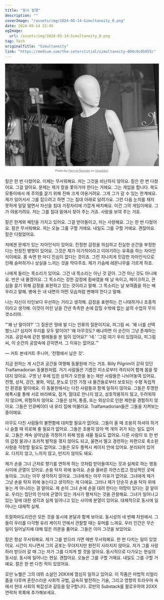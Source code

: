 ```yaml
---
title: "동시 발행"
description: ""
coverImage: "/assets/img/2024-05-14-Simultaneity_0.png"
date: 2024-05-14 22:45
ogImage:
  url: /assets/img/2024-05-14-Simultaneity_0.png
tag: Tech
originalTitle: "Simultaneity"
link: "https://medium.com/the-interstitial/simultaneity-000c9c05055c"
---
```


![Simultaneity](/assets/img/2024-05-14-Simultaneity_0.png)

칼은 한 번 다쳤어요. 이제는 무서워해요. 저는 그것을 비난하지 않아요. 칼은 한 번 다쳤어요. 그걸 알아요. 문제는 제가 칼을 쫓아가야 한다는 거에요. 그는 게임을 합니다. 복도 모퉁이에서 제 주의를 끌기 위해 진짜 크게 야옹거려요. 그게 그가 갈 수 있는 한계에요. 제가 일어서서 그를 잡으려고 하면 그는 침대 아래로 달려가요. 그런 다음 눈치를 채지 못하게 덜덜 떨면서 자신을 침대 가장자리에 가깝게 배치해요. 이건 그의 게임이에요. 그가 야옹거려요. 저는 그를 침대 밑에서 찾아 주는 거죠. 사랑을 보여 주는 거죠.

칼은 한계와 패턴을 가지고 있어요. 그걸 받아들이고, 저는 사랑해요. 그는 한 번 다쳤어요. 칼은 무서워해요. 저는 오늘 그를 구할 거에요. 내일도 그를 구할 거에요. 괜찮아요. 칼은 다쳤었어요.

저에겐 문제가 있는 자아인식이 있어요. 진정한 감정을 의심하고 진실한 순간을 부정한다는 천정진 병명이 있어요. 그것은 제가 이기적이라고 이야기하는 유혹을 하는 자아인식이에요. 몸 속엔 한 마디 진심이 없다는 것이죠. 그런 지나치게 민감한 자아인식으로 인해 슬퍼하거나 상실을 느끼는 것을 막아주죠. 제가 가슴에 레몬나무를 기르게 하죠.

나에게 들리는 목소리가 있어요. 그건 내 목소리는 아닌 것 같아. 그건 아닌 것도 아니에요. 반은 내 몰겠어요. 그 목소리는 강한 감정에 휩싸였을 때 날 속이고, 페이크하고, 관심을 끌기 위해 감정을 표현하고 있는 것이라고 말해. 그 목소리는 날 보여줌을 하는 배우라고 말해. 병에 든 내 내면의 어떤 모습처럼 변해야 한다고 말해.

나는 자신이 타인보다 우선하는 거라고 생각해. 감정을 표현하는 건 나태하거나 조종적이라고 생각해. 이것이 어린 날을 건넨 촉촉한 손에 잡힐 수밖에 없는 삶의 수업의 무지갯소리야.

“'왜 난 말이야?’
‘그 질문은 땅에 발 디는 인류의 질문이지요, 피그림 씨. '왜 너를 선택했느냐? 심지어 우리를 모두 말이야? '왜 아무것도? 왜냐하면 이 순간이 그냥 존재하는 거죠. 공암속에 갇힌 벌레들을 본 일이 있어요?’
'네.'
'그럼 여기 우리 있잖아요, 피그림 씨, 이 순간의 공암속에 갇히면서. 그 이유는 없어요.’”

― 커트 본네거트 주니어, '전쟁에서 남은 것'.

지금 원하는 게 시간과 공간을 여행해 동물원에 가는 거죠. Billy Pilgrim이 갇혀 있던 Tralfamadorian 동물원처럼. 거기 사람들은 기름진 미소로부터 격리되어 함께 몸을 맞대지 않아요. 구멍 난 후에 입힌 상처가 오한을 놓는 제반 사람들은 나뉘어놓여 있어요. 전쟁, 상처, 강간, 불화, 악담, 분노로 던진 가정 내 물건들로부터 보호되는 수평 독립적인 환경을 말이에요. 이 동물원에서는 다친 사람들과 함께 일하지 않아요. 그들은 투명한 에폭시를 통해 서로 바라봐요, 잠겨, 절대로 만나지 않고, 상호작용하지 않고, 두려워하지 않으며, 위험하지 않아요. 그들은 상처, 통증, 또는 외상으로 인한 제한을 경험하지 않아요. 그들은 인큐베이터 내 유리 집에 머물러요. Tralfamadorian들은 그들을 지켜보는 중이에요.

아무도 다친 사람들의 불편함에 대처할 필요가 없어요. 그들이 울 때 조용히 하셔야 하거나 슬플 때 위로해 줄 필요가 없어요. 그들은 조용히 앉아 백 개의 귀가 되는 일도 없어요. 그들은 계속 살아남을 걱정하기 위해 밤을 새울 필요도 없어요. 다른 사람이 또 한 번의 감정 붕괴나 조커적 발작을 겪지 않아도 되고, 울면서 떨고 경련하는 파편으로 축소된 사람을 걱정할 필요도 없어요. 그들은 모두 플렉시 케이지 안에 있어요. 분리되어 있어요. 다치지 않고, 느끼지 않고, 만지지 않아도 돼요.

제가 손을 그녀 근처로 향기를 연하게 하는 것처럼 받아들여지는 것과 실제로 하는 행동 사이에 균열이 있어요. 손을 탁자 위에 놓아요. 손을 올바른 자연스럽고 정상적인 곳에 놓아요. 그녀는 아무 생각하지 않아요. 그녀에게는 아무 이유가 없어요. 그녀에게 제가 그냥 손을 탁자 위에 놓는다고 생각하는 게 다에요. 그러나 제가 단순히 손을 탁자 위에 놓는 게 아니라는 걸 알아요. 제 손이 그녀 손에 손을 대려 한다는 야망이 있다는 걸 알아요. 우리는 집단의 인식에 균열이 있는 개사가 펼쳐지는 것을 관찰해요. 그녀가 일어나고 있는 일에 대한 생각과 실제 일어나고 있는 사이에 분열이 있어요. 대체적으로 동시에 일어나는 대체적 실체.

트랄파마도리안은 모든 것을 동시에 본달과 함께 보아요. 동시성의 네 번째 차원에서. 그들이 우리를 다각형 유리 케이지 안에서 관찰할 때는 유머를 느껴요. 우리 인간은 무슨 일이 일어날지에 대해 많은 의문을 품어요. 그들은 이미 그것을 보았어요.

칼은 항상 무서워해요. 제가 그를 받으러 가면 매번 무서워해요. 한 번 다치는 일이 있었어요. 시간이 지나면서 그의 공포는 무뎌지지만 완전히 사라지지 않아요. 저가 그를 사랑하러 받으러 갈 때 그는 저가 그를 다치게 할 것을 알아요. 동시적으로 다가오는 현실의 동시성. 동시에 일어나는 현실. 괜찮아요. 오늘은 그를 구할 거예요. 내일도 그를 구할 거예요. 칼은 한 번 다친 적이 있었어요.

로만 뉴웰은 그의 데뷔 소설인 20XX에 열심히 일하고 있어요. 이 작품은 마법적 리얼리즘을 다루며 혼란스러운 사회적 규범, 급속히 발전하는 기술, 그리고 영향의 트라우마 속에서 현대 사회의 복잡성과 갈등을 탐구합니다. 로만의 Substack를 팔로우하여 20XX 연락처 목록에 추가해보세요.
